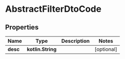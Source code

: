 
# AbstractFilterDtoCode

## Properties
Name | Type | Description | Notes
------------ | ------------- | ------------- | -------------
**desc** | **kotlin.String** |  |  [optional]



